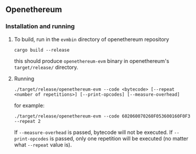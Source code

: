 ## Openethereum


### Installation and running

1. To build, run in the `evmbin` directory of openethereum repository 
    ```
    cargo build --release
    ```
    this should produce `openethereum-evm` binary in openethereum's `target/release/` directory.
    
2. Running
    
    ```
    ./target/release/openethereum-evm --code <bytecode> [--repeat <number of repetitions>] [--print-opcodes] [--measure-overhead]
    ```
    
    for example:
    ```
    ./target/release/openethereum-evm --code 602060070260F053600160F0F3 --repeat 2
    ```
    If `--measure-overhead` is passed, bytecode will not be executed. If `--print-opcodes` is passed, only one repetition will be executed (no matter what `--repeat` value is).   

    
